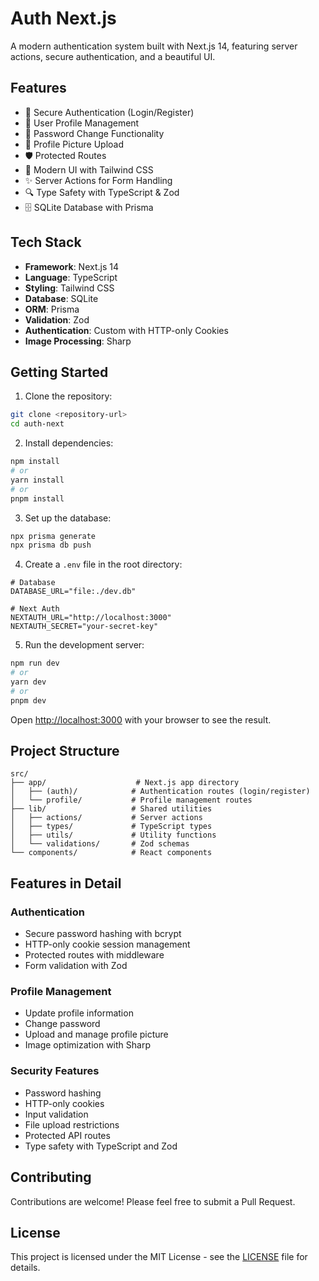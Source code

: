 # Auth Next.js

A modern authentication system built with Next.js 14, featuring server actions, secure authentication, and a beautiful UI.

## Features

- 🔐 Secure Authentication (Login/Register)
- 👤 User Profile Management
- 🔑 Password Change Functionality
- 📸 Profile Picture Upload
- 🛡️ Protected Routes
- 🎨 Modern UI with Tailwind CSS
- ✨ Server Actions for Form Handling
- 🔍 Type Safety with TypeScript & Zod
- 🗄️ SQLite Database with Prisma

## Tech Stack

- **Framework**: Next.js 14
- **Language**: TypeScript
- **Styling**: Tailwind CSS
- **Database**: SQLite
- **ORM**: Prisma
- **Validation**: Zod
- **Authentication**: Custom with HTTP-only Cookies
- **Image Processing**: Sharp

## Getting Started

1. Clone the repository:

```bash
git clone <repository-url>
cd auth-next
```

2. Install dependencies:

```bash
npm install
# or
yarn install
# or
pnpm install
```

3. Set up the database:

```bash
npx prisma generate
npx prisma db push
```

4. Create a `.env` file in the root directory:

```env
# Database
DATABASE_URL="file:./dev.db"

# Next Auth
NEXTAUTH_URL="http://localhost:3000"
NEXTAUTH_SECRET="your-secret-key"
```

5. Run the development server:

```bash
npm run dev
# or
yarn dev
# or
pnpm dev
```

Open [http://localhost:3000](http://localhost:3000) with your browser to see the result.

## Project Structure

```
src/
├── app/                    # Next.js app directory
│   ├── (auth)/            # Authentication routes (login/register)
│   └── profile/           # Profile management routes
├── lib/                   # Shared utilities
│   ├── actions/           # Server actions
│   ├── types/             # TypeScript types
│   ├── utils/             # Utility functions
│   └── validations/       # Zod schemas
└── components/            # React components
```

## Features in Detail

### Authentication

- Secure password hashing with bcrypt
- HTTP-only cookie session management
- Protected routes with middleware
- Form validation with Zod

### Profile Management

- Update profile information
- Change password
- Upload and manage profile picture
- Image optimization with Sharp

### Security Features

- Password hashing
- HTTP-only cookies
- Input validation
- File upload restrictions
- Protected API routes
- Type safety with TypeScript and Zod

## Contributing

Contributions are welcome! Please feel free to submit a Pull Request.

## License

This project is licensed under the MIT License - see the [LICENSE](LICENSE) file for details.
